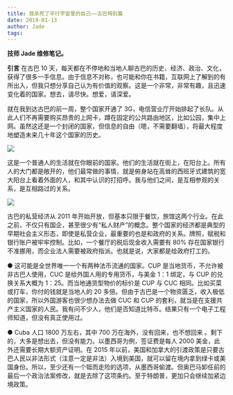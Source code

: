 ```yaml
---
title: 我杀死了平行宇宙里的自己——古巴特别篇
date: 2019-01-13
author: Jade
tags: 
---
```


**技师 Jade 维修笔记。**

<!--more-->


**引言**  在古巴 10 天，每天都在不停地和当地人聊古巴的历史、经济、政治、文化，获得了很多一手信息。由于信息不对称，也可能和你在书籍，互联网上了解到的有所出入，但我只想分享自己认为有价值的观察。这是一个非常，非常有趣，且迅速变化着的国家。想去，请尽快。想爱，请深爱。


就在我到达古巴的前一周，整个国家开通了 3G，电信营业厅开始排起了长队。从此人们不再需要购买昂贵的上网卡，蹲在固定的公共路由地区，比如公园，集中上网。虽然这还是一个封闭的国家，但信息的自由（嗯，不需要翻墙），将最大程度地塑造未来几十年这个国家的历史。

![](https://cosmosrepair-1257028016.cos.ap-beijing.myqcloud.com/2019-06-26-640%20-28-.jpeg)

这是一个普通人的生活就在你眼前的国家。他们的生活就在街上，在阳台上。所有人的大门都是敞开的，他们最常做的事情，就是俯身站在高耸的西班牙式建筑的宽大阳台上看着外面的人，和其中认识的打招呼。我与他们之间，是互相参观的关系，是互相路过的关系。

![](https://cosmosrepair-1257028016.cos.ap-beijing.myqcloud.com/2019-06-26-640%20-29-.jpeg)

古巴的私营经济从 2011 年开始开放，但基本只限于餐饮，旅馆这两个行业。在此之前，不仅只有国企，甚至很少有“私人财产”的概念。整个国家的经济都是典型的早期社会主义形态，即使是私营企业，最重要的也是和政府的关系。牌照，赋税和银行账户被牢牢控制。比如，一个餐厅的税后现金收入需要有 80% 存在国家银行不准挪用，而企业法人需要被政府指派。也就是说，大家都是给政府打工的。



● 这可能是全世界唯一一个有两种法币流通的国家。CUP 是当地货币，不允许被非古巴人使用，CUC 是给外国人用的专用货币，与美金 1：1 绑定，与 CUP 的兑换关系大概为 1：25。而当地通货型物价的标价是 CUP 与 CUC 相同。比如买菜或打车，你付的钱就是当地人的 20 多倍。但由于古巴是一个物资匮乏，收入极低的国家，所以外国游客也很少想办法去做 CUC 和 CUP 的套利，就当是在支援共产主义国家的人民。我有问不少人，他们是否知道比特币。结果只有一个电子工程师知道，但没有真正使用过。



● Cuba 人口 1800 万左右，其中 700 万在海外，没有回来，也不想回来 。剩下的，大多是想出去，但没有能力。以墨西哥为例，签证费是每人 2000 美金，此外还需要长期大额资产证明。在 2015 年以前，美国和加拿大的引渡政策是只要古巴人民以非法形式（注意一定是非法）入境到美国，就可以留在境内拿到绿卡或美国身份。所以，至少还有一个铤而走险的选项，从墨西哥偷渡。但奥巴马卸任前的最后一个政治法案修改，就是去除了这项条约。至于特朗普，更加只会继续加紧边境政策。